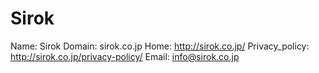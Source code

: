 
# Sirok

Name: Sirok
Domain: sirok.co.jp
Home: http://sirok.co.jp/
Privacy_policy: http://sirok.co.jp/privacy-policy/
Email: info@sirok.co.jp
